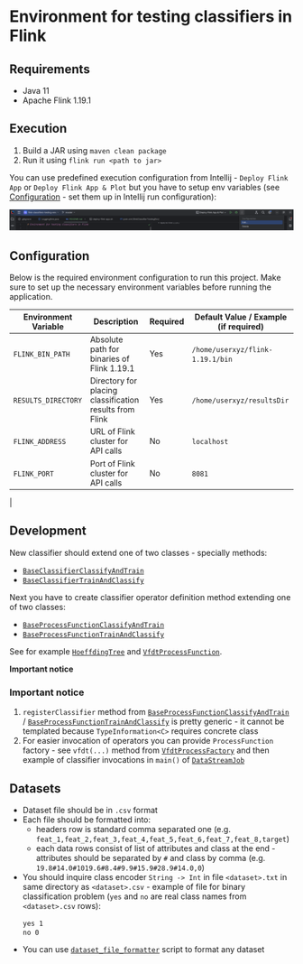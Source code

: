 # Environment for testing classifiers in Flink

## Requirements

* Java 11
* Apache Flink 1.19.1

## Execution

1) Build a JAR using `maven clean package`
2) Run it using `flink run <path to jar>`

You can use predefined execution configuration from Intellij - `Deploy Flink App` or `Deploy Flink App & Plot` but you
have to setup env variables (see [Configuration](#configuration) - set them up in Intellij run configuration):

![Alt text](./readme/how-to-edit-flink-run-configuration.png)

## Configuration

Below is the required environment configuration to run this project. Make sure to set up the necessary environment
variables before running the application.

| Environment Variable | Description                                             | Required | Default Value / Example (if required) |
|----------------------|---------------------------------------------------------|----------|---------------------------------------|
| `FLINK_BIN_PATH`     | Absolute path for binaries of Flink 1.19.1              | Yes      | `/home/userxyz/flink-1.19.1/bin`      |
| `RESULTS_DIRECTORY`  | Directory for placing classification results from Flink | Yes      | `/home/userxyz/resultsDir`            |
| `FLINK_ADDRESS`      | URL of Flink cluster for API calls                      | No       | `localhost`                           |
| `FLINK_PORT`         | Port of Flink cluster for API calls                     | No       | `8081`                                |
|

## Development

New classifier should extend one of two classes - specially methods:

* [
  `BaseClassifierClassifyAndTrain`](./src/main/java/flinkClassifiersTesting/classifiers/base/BaseClassifierClassifyAndTrain.java)
* [
  `BaseClassifierTrainAndClassify`](./src/main/java/flinkClassifiersTesting/classifiers/base/BaseClassifierTrainAndClassify.java)

Next you have to create classifier operator definition method extending one of two classes:

* [
  `BaseProcessFunctionClassifyAndTrain`](./src/main/java/flinkClassifiersTesting/processors/base/BaseProcessFunctionClassifyAndTrain.java)
* [
  `BaseProcessFunctionTrainAndClassify`](./src/main/java/flinkClassifiersTesting/processors/base/BaseProcessFunctionTrainAndClassify.java)

See for example [`HoeffdingTree`](./src/main/java/flinkClassifiersTesting/classifiers/hoeffding/HoeffdingTree.java)
and [
`VfdtProcessFunction`](./src/main/java/flinkClassifiersTesting/processors/hoeffding/VfdtProcessFunction.java).

<b>Important notice</b>

### Important notice

1) `registerClassifier` method from [
   `BaseProcessFunctionClassifyAndTrain`](./src/main/java/flinkClassifiersTesting/processors/base/BaseProcessFunctionClassifyAndTrain.java) /
   [
   `BaseProcessFunctionTrainAndClassify`](./src/main/java/flinkClassifiersTesting/processors/base/BaseProcessFunctionTrainAndClassify.java)
   is pretty generic - it cannot be templated because `TypeInformation<C>` requires concrete class
2) For easier invocation of operators you can provide `ProcessFunction` factory - see `vfdt(...)` method from  [
   `VfdtProcessFactory`](./src/main/java/flinkClassifiersTesting/processors/factory/vfdt/VfdtProcessFactory.java) and
   then example of classifier invocations in `main()` of [
   `DataStreamJob`](./src/main/java/flinkClassifiersTesting/DataStreamJob.java)

## Datasets

* Dataset file should be in `.csv` format
* Each file should be formatted into:
    * headers row is standard comma separated one (e.g.
      `feat_1,feat_2,feat_3,feat_4,feat_5,feat_6,feat_7,feat_8,target`)
    * each data rows consist of list of attributes and class at the end - attributes should be separated by `#` and
      class by comma (e.g. `19.8#14.0#1019.6#8.4#9.9#15.9#28.9#14.0,0`)
* You should inquire class encoder `String -> Int` in file `<dataset>.txt` in same directory as `<dataset>.csv` -
  example of file for binary classification problem (`yes` and `no` are real class names from `<dataset>.csv` rows):
  ```
  yes 1
  no 0
  ``` 
* You can use [
  `dataset_file_formatter`](./misc/dataset_file_formatter.py) script to format any dataset